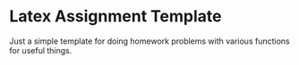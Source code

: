 # Latex Assignment Template

Just a simple template for doing homework problems with various functions for useful things.
